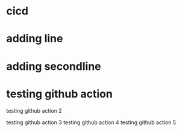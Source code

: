 # cicd
# adding line
# adding secondline
# testing github action
testing github action 2

testing github action 3
testing github action 4
testing github action 5
